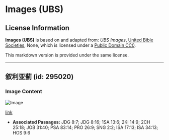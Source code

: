 # Images (UBS)

## License Information

**Images (UBS)** is based on and adapted from: _UBS Images_, [United Bible Societies](https://unitedbiblesocieties.org/), None, which is licensed under a [Public Domain CC0](https://creativecommons.org/public-domain/cc0/).

This markdown version is provided under the same license.



--------------------------------

## 叙利亚蓟 (id: 295020)

### Image Content

![Image](https://cdn.aquifer.bible/aquifer-content/resources/Media/WEB-0869_syrian_thistle.jpg)

[link](https://cdn.aquifer.bible/aquifer-content/resources/Media/WEB-0869_syrian_thistle.jpg)

* **Associated Passages:** JDG 8:7; JDG 8:16; 1SA 13:6; 2KI 14:9; 2CH 25:18; JOB 31:40; PSA 83:14; PRO 26:9; SNG 2:2; ISA 17:13; ISA 34:13; HOS 9:6

